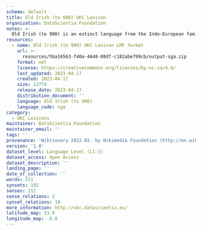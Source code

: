```yaml
---
schema: default
title: Old Irish (to 900) UKC Lexicon
organization: DataScientia Foundation
notes: >-
  Old Irish (to 900) is an extinct language from the Indo-European family that used to be spoken in Eurasia. The UKC Lexicon of Old Irish (to 900) is represented as a lexico-semantic network. It consists of words, word senses, synsets, as well as sense-level and synset-level relationships
resources:
  - name: Old Irish (to 900) UKC Lexicon LMF format
    url: >-
      resources/5ba16563-f40a-4648-88df-c182abe799cb/output-sga.zip
    format: xml
    license: https://creativecommons.org/licenses/by-nc-sa/4.0/
    last_updated: 2023-04-17
    created: 2023-04-17
    size: 13774
    release_date: 2023-04-17
    distribution_document: ''
    language: Old Irish (to 900)
    language_code: sga
category:
  - UKC Lexicons
maintainer: DataScientia Foundation
maintainer_email: ''
tags: ''
provenance: 'Wiktionary 2022.01. by Wikimedia Foundation (http://en.wiktionary.org); CogNet 2.1 by Khuyagbaatar Batsuren, National University of Mongolia (http://cognet.ukc.disi.unitn.it); MorphyNet 2.0 by Gábor Bella and Khuyagbaatar Batsuren (http://ukc.disi.unitn.it/index.php/morphynet/); Princeton WordNet 2.1 by Princeton University (https://wordnet.princeton.edu)'
version: '1.0'
dataset_level: Language Level (L1-2)
dataset_access: Open Access
dataset_description: ''
landing_page: ''
date_of_collection: ''
words: 211
synsets: 192
senses: 212
sense_relations: 2
synset_relations: 10
more_information: http://ukc.datascientia.eu/
latitude_map: 53.0
longitude_map: -8.0
---
```

